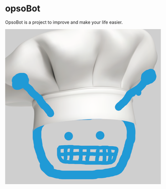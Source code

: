 # opsoBot

OpsoBot is a project to improve and make your life easier.

![OpsoBot](1281096213222_ad3d6fc601b6e272eb7e_512.png)
